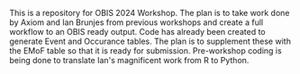 This is a repository for OBIS 2024 Workshop.  The plan is to take work done by Axiom and Ian Brunjes from previous workshops and create a full workflow to an OBIS ready output.
Code has already been created to generate Event and Occurance tables.  The plan is to supplement these with the EMoF table so that it is ready for submission.
Pre-workshop coding is being done to translate Ian's magnificent work from R to Python.
